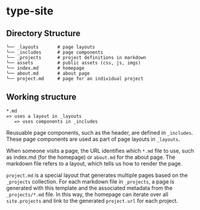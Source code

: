 type-site
=========

## Directory Structure

```
└── _layouts       # page layouts
└── _includes      # page components
└── _projects      # project definitions in markdown
└── assets         # public assets (css, js, imgs)
└── index.md       # homepage
└── about.md       # about page
└── project.md     # page for an individual project
```

## Working structure

```
*.md
=> uses a layout in _layouts
   => uses components in _includes
```

Reusuable page components, such as the header, are defined in `_includes`. These page components are used as part of page layouts in `_layouts`.

When someone visits a page, the URL identifies which `*.md` file to use, such as index.md (for the homepage) or `about.md` for the about page. The markdown file refers to a layout, which tells us how to render the page.

`project.md` is a special layout that generates multiple pages based on the `_projects` collection. For each markdown file in `_projects`, a page is generated with this template and the associated metadata from the `_projects/*.md` file. In this way, the homepage can iterate over all `site.projects` and link to the generated `project.url` for each project.
